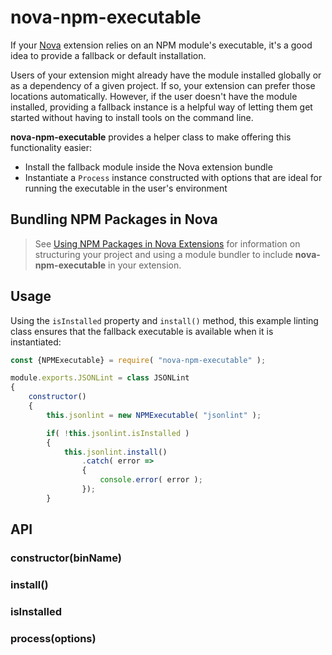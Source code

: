 # nova-npm-executable

If your [Nova][nova] extension relies on an NPM module's executable, it's a good idea to provide a fallback or default installation.

Users of your extension might already have the module installed globally or as a dependency of a given project. If so, your extension can prefer those locations automatically. However, if the user doesn't have the module installed, providing a fallback instance is a helpful way of letting them get started without having to install tools on the command line.

**nova-npm-executable** provides a helper class to make offering this functionality easier:

- Install the fallback module inside the Nova extension bundle
- Instantiate a `Process` instance constructed with options that are ideal for running the executable in the user's environment

## Bundling NPM Packages in Nova

> See [Using NPM Packages in Nova Extensions](https://www.notion.so/panic/Using-NPM-Packages-in-Nova-Extensions-325de853aba647839f1dc7a8d77bbac4) for information on structuring your project and using a module bundler to include **nova-npm-executable** in your extension.

## Usage

Using the `isInstalled` property and `install()` method, this example linting class ensures that the fallback executable is available when it is instantiated:

```javascript
const {NPMExecutable} = require( "nova-npm-executable" );

module.exports.JSONLint = class JSONLint
{
	constructor()
	{
		this.jsonlint = new NPMExecutable( "jsonlint" );

		if( !this.jsonlint.isInstalled )
		{
			this.jsonlint.install()
				.catch( error =>
				{
					console.error( error );
				});
		}
```

## API

### constructor(binName)


### install()


### isInstalled


### process(options)



[api]: ./docs/README.md
[jsonlint]: https://www.npmjs.com/package/jsonlint
[nova]: https://panic.com/nova
